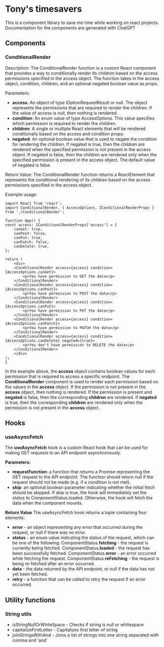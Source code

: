 # Tony's timesavers

This is a component library to save me time while working on react projects.
Documentation for the components are generated with ChatGPT

## Components

### ConditionalRender
Description:
The ConditionalRender function is a custom React component that provides a way to conditionally render its children based on the access permissions specified in the access object. The function takes in the access object, condition, children, and an optional negated boolean value as props.

Parameters:
 - **access**: An object of type IOptionRequestResult or null. The object represents the permissions that are required to render the children. If the value of access is null, then nothing is rendered.
 - **condition**: An enum value of type AccessOptions. This value specifies which permission is required to render the children.
 - **children**: A single or multiple React elements that will be rendered conditionally based on the access and condition props.
 - **negated**: An optional boolean value that is used to negate the condition for rendering the children. If negated is true, then the children are rendered when the specified permission is not present in the access object. If negated is false, then the children are rendered only when the specified permission is present in the access object. The default value of negated is false.

Return Value:
The ConditionalRender function returns a ReactElement that represents the conditional rendering of its children based on the access permissions specified in the access object.

Example usage: 

    import React from 'react';
    import ConditionalRender, { AccessOptions, IConditionalRenderProps } from './ConditionalRender';

    function App() {
    const access: IConditionalRenderProps['access'] = {
        canGet: true,
        canPost: false,
        canPut: true,
        canPatch: false,
        canDelete: true,
    };

    return (
        <div>
        <ConditionalRender access={access} condition={AccessOptions.canGet}>
            <p>You have permission to GET the data</p>
        </ConditionalRender>
        <ConditionalRender access={access} condition={AccessOptions.canPost}>
            <p>You have permission to POST the data</p>
        </ConditionalRender>
        <ConditionalRender access={access} condition={AccessOptions.canPut}>
            <p>You have permission to PUT the data</p>
        </ConditionalRender>
        <ConditionalRender access={access} condition={AccessOptions.canPatch}>
            <p>You have permission to PATCH the data</p>
        </ConditionalRender>
        <ConditionalRender access={access} condition={AccessOptions.canDelete} negated={true}>
            <p>You don't have permission to DELETE the data</p>
        </ConditionalRender>
        </div>
    );
    }

In the example above, the **access** object contains boolean values for each permission that is required to access a specific endpoint. The **ConditionalRender** component is used to render each permission based on the values in the **access** object. If the permission is not present in the **access** object, then nothing is rendered. If the permission is present and **negated** is false, then the corresponding **children** are rendered. If **negated** is true, then the corresponding **children** are rendered only when the permission is not present in the **access** object.

## Hooks

### useAsyncFetch
The **useAsyncFetch** hook is a custom React hook that can be used for making GET requests to an API endpoint asynchronously.

**Parameters:**
 - **requestFunction**: a function that returns a Promise representing the GET request to the API endpoint. The function should return null if the request should not be made (e.g. if a condition is not met).
 - **skip**: an optional boolean parameter indicating whether the initial fetch should be skipped. If skip is true, the hook will immediately set the status to ComponentStatus.loaded. Otherwise, the hook will fetch the data when the component mounts.

**Return Value**
The useAsyncFetch hook returns a tuple containing four elements:

 - **error** - an object representing any error that occurred during the request, or null if there was no error.
 - **status** - an enum value indicating the status of the request, which can be one of the following:
ComponentStatus.**fetching** - the request is currently being fetched.
ComponentStatus.**loaded** - the request has been successfully fetched.
ComponentStatus.**error** - an error occurred while fetching the request.
ComponentStatus.**reFetching** - the request is being re-fetched after an error occurred.
 - **data** - the data returned by the API endpoint, or null if the data has not yet been fetched.
 - **retry** - a function that can be called to retry the request if an error occurred.

## Utility functions

### String utils
 - isStringNullOrWhiteSpace - Checks if string is null or whitespace
 - capitalizeFirstLetter - Capitalizes first letter of string
 - joinStringsWithAnd - Joins a list of strings into one string separated with comma and 'and'